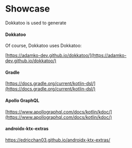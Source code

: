 # Showcase

Dokkatoo is used to generate

#### Dokkatoo

Of course, Dokkatoo uses Dokkatoo:

[https://adamko-dev.github.io/dokkatoo/](https://adamko-dev.github.io/dokkatoo/)

#### Gradle

[https://docs.gradle.org/current/kotlin-dsl/](https://docs.gradle.org/current/kotlin-dsl/)

#### Apollo GraphQL

[https://www.apollographql.com/docs/kotlin/kdoc/](https://www.apollographql.com/docs/kotlin/kdoc/)

#### androidx-ktx-extras

https://edricchan03.github.io/androidx-ktx-extras/

[//]: # (TODO make this prettier, add screenshots, use tags like on the Docusaurs showcase site)
